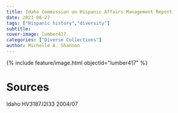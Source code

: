 ```yaml
---
title: Idaho Commission on Hispanic Affairs Management Report
date: 2021-08-27
tags: ["Hispanic history","diversity"]
subtitle: 
cover-image: lumber417
categories: ["Diverse Collections"]
author: Michelle A. Shannon
---
```


{% include feature/image.html objectid="lumber417" %}

# Sources

Idaho HV3187.I2I33 2004/07